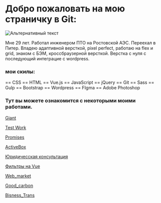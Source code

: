 # Добро пожаловать на мою страничку в Git:

![Альтернативный текст](https://sun9-15.userapi.com/zmo0OyjmhC7kbn_WJHpLOBNhMH3vlEblGao62g/Kw1SHLteaG8.jpg)

Мне 29 лет. Работал инженером ПТО на Ростовской АЭС. Переехал в Питер.
Владею адаптивной версткой, pixel perfect, работаю на flex и grid, знаком с БЭМ, кроссбраузерной версткой.
Верстка с нуля с последующий интеграцие с wordpress.

### мои скилы:

 == CSS == HTML == Vue.js == JavaScript == jQuery == Git == Sass == Gulp == Bootstrap == Wordpress == FIgma == Adobe Photoshop

### Тут вы можете ознакомится с некоторыми моими работами.

[Giant](https://lunyak.github.io/Giant "1")

[Test Work](https://lunyak.github.io/Test_work/ "2")

[Promises](https://lunyak.github.io/Love "3")

[ActiveBox](https://lunyak.github.io/ActiveBox "4")

[Юридичесская консультация](https://lunyak.github.io/lawyers "5")

[Фильтры на Vue](https://lunyak.github.io/WorklVue/ "6")

[Web_market](https://lunyak.github.io/Web_market/ "7")

[Good_carbon](https://Lunyak.github.io/Carbon/ "8")

[Bisness_Trans](https://lunyak.github.io/Bisness_Trans/ "9")



